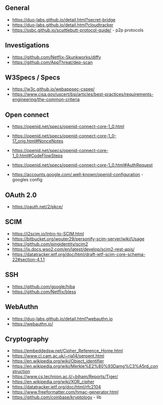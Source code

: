 

## General
* https://duo-labs.github.io/detail.html?secret-bridge
* https://duo-labs.github.io/detail.html?cloudtracker
* https://ssbc.github.io/scuttlebutt-protocol-guide/ - p2p protocols

## Investigations
* https://github.com/Netflix-Skunkworks/diffy
* https://github.com/AppThreat/dep-scan

## W3Specs / Specs
* https://w3c.github.io/webappsec-cspee/
* https://www.cisa.gov/uscert/bsi/articles/best-practices/requirements-engineering/the-common-criteria


## Open connect
* https://openid.net/specs/openid-connect-core-1_0.html
* https://openid.net/specs/openid-connect-core-1_0-17_orig.html#NonceNotes
* https://openid.net/specs/openid-connect-core-1_0.html#CodeFlowSteps
* https://openid.net/specs/openid-connect-core-1_0.html#AuthRequest

* https://accounts.google.com/.well-known/openid-configuration - googles config

## OAuth 2.0
* https://oauth.net/2/pkce/

## SCIM 
* https://i2scim.io/Intro-to-SCIM.html
* https://bitbucket.org/wouter29/personify-scim-server/wiki/Usage
* https://github.com/pingidentity/scim2
* https://is.docs.wso2.com/en/latest/develop/scim2-rest-apis/
* https://datatracker.ietf.org/doc/html/draft-ietf-scim-core-schema-22#section-4.1.1

## SSH
* https://github.com/google/hiba 
* https://github.com/Netflix/bless

## WebAuthn
* https://duo-labs.github.io/detail.html?webauthn.io
* https://webauthn.io/


## Cryptography
* https://embeddedsw.net/Cipher_Reference_Home.html
* https://www.cl.cam.ac.uk/~rja14/serpent.html
* https://en.wikipedia.org/wiki/Object_identifier
* https://en.wikipedia.org/wiki/Merkle%E2%80%93Damg%C3%A5rd_construction
* https://www.cs.technion.ac.il/~biham/Reports/Tiger/
* https://en.wikipedia.org/wiki/XOR_cipher
* https://datatracker.ietf.org/doc/html/rfc2104
* https://www.freeformatter.com/hmac-generator.html
* https://github.com/coinbase/kryptology - lib
